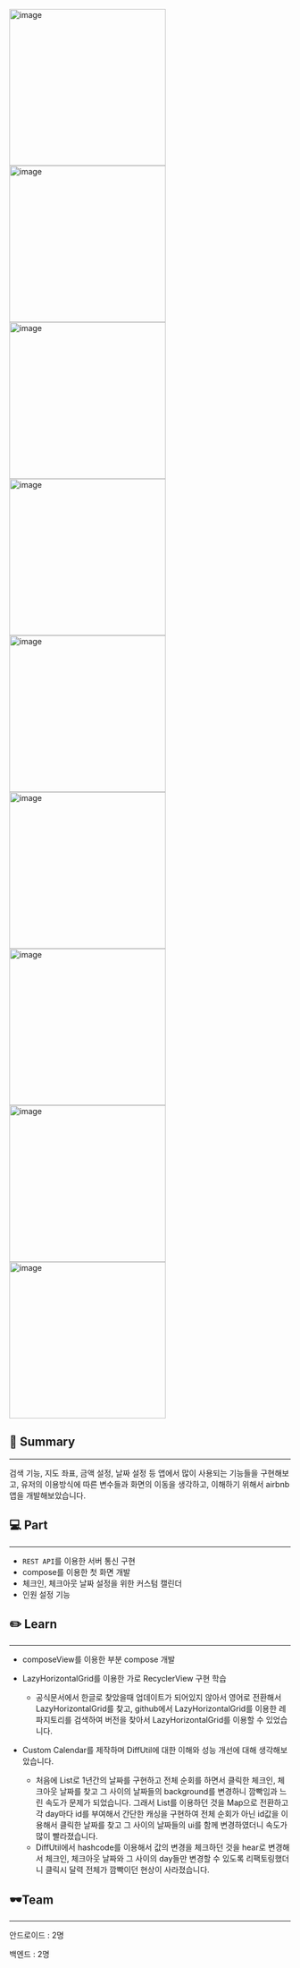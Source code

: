 

<img width="280" alt="image" src="https://user-images.githubusercontent.com/79190824/176674924-5f7677c2-4621-4f3d-b47c-e183fe62a0bd.png"><img width="280" alt="image" src="https://user-images.githubusercontent.com/79190824/176674941-0f904b56-ec48-417f-b035-e84fc004753b.png"><img width="280" alt="image" src="https://user-images.githubusercontent.com/79190824/176674986-8ef76a66-4625-49b0-8fae-76e7bca819d7.png"><img width="280" alt="image" src="https://user-images.githubusercontent.com/79190824/176674999-9ae5bbfd-4594-49bd-b0e1-6d9d5b7f1b07.png">
<img width="280" alt="image" src="https://user-images.githubusercontent.com/79190824/176675012-477ddbc9-8b72-4e99-9bcc-a37ba7c6a621.png"><img width="280" alt="image" src="https://user-images.githubusercontent.com/79190824/176675022-f8cff25c-fb8e-4ff9-b158-641ea8b2169e.png"><img width="280" alt="image" src="https://user-images.githubusercontent.com/79190824/176675048-5b6873e3-20c7-49c2-9275-2d28089d6e42.png">
<img width="280" alt="image" src="https://user-images.githubusercontent.com/79190824/176675062-37ec06bd-9ee3-4a1e-8f33-bb2a2926f047.png"><img width="280" alt="image" src="https://user-images.githubusercontent.com/79190824/176675087-a97a76cb-ba67-46be-b430-92c7e13076bd.png">









## 📃 Summary

---

검색 기능, 지도 좌표, 금액 설정, 날짜 설정 등 앱에서 많이 사용되는 기능들을 구현해보고, 유저의 이용방식에 따른 변수들과 화면의 이동을 생각하고, 이해하기 위해서 airbnb 앱을 개발해보았습니다.

## 💻 Part

---

- `REST API`를 이용한 서버 통신 구현
- compose를 이용한 첫 화면 개발
- 체크인, 체크아웃 날짜 설정을 위한 커스텀 캘린더
- 인원 설정 기능

## ✏️ Learn

---

- composeView를 이용한 부분 compose 개발

- LazyHorizontalGrid를 이용한 가로 RecyclerView 구현 학습
    - 공식문서에서 한글로 찾았을때 업데이트가 되어있지 않아서 영어로 전환해서 LazyHorizontalGrid를 찾고, github에서 LazyHorizontalGrid를 이용한 레파지토리를 검색하여 버전을 찾아서 LazyHorizontalGrid를 이용할 수 있었습니다.
    
- Custom Calendar를 제작하며 DiffUtil에 대한 이해와 성능 개선에 대해 생각해보았습니다.
    - 처음에 List로 1년간의 날짜를 구현하고 전체 순회를 하면서 클릭한 체크인, 체크아웃 날짜를 찾고 그 사이의 날짜들의 background를 변경하니 깜빡임과 느린 속도가 문제가 되었습니다. 그래서 List를 이용하던 것을 Map으로 전환하고 각 day마다 id를 부여해서 간단한 캐싱을 구현하여 전체 순회가 아닌 id값을 이용해서 클릭한 날짜를 찾고 그 사이의 날짜들의 ui를 함께 변경하였더니 속도가 많이 빨라졌습니다.
    - DiffUtil에서 hashcode를 이용해서 값의 변경을 체크하던 것을 hear로 변경해서 체크인, 체크아웃 날짜와 그 사이의 day들만 변경할 수 있도록 리팩토링했더니 클릭시 달력 전체가 깜빡이던 현상이 사라졌습니다.

## 🕶Team

---

안드로이드 : 2명

백엔드 : 2명
